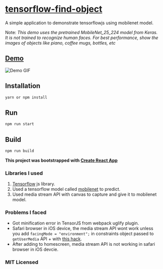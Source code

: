 # [tensorflow-find-object](https://find.surge.sh)

A simple application to demonstrate tensorflowjs using mobilenet model.

Note: *This demo uses the pretrained MobileNet_25_224 model from Keras. It is not trained to recognize human faces. For best performance, show the images of objects like piano, coffee mugs, bottles, etc*

## [Demo](https://find.surge.sh)

![Demo GIF](https://github.com/gokulkrishh/tensorflow-find-object/blob/master/FindObject.gif)

## Installation

```bash
yarn or npm install
```

## Run

```bash
npm run start
```

## Build

```bash
npm run build
```

**This project was bootstrapped with [Create React App](https://github.com/facebookincubator/create-react-app)**

### Libraries I used

1.  [Tensorflow](https://js.tensorflow.org/) js library.
2.  Used a tensorflow model called [mobilenet](https://github.com/tensorflow/models/blob/master/research/slim/nets/mobilenet_v1.md) to predict.
3.  Used media stream API with canvas to capture and give it to mobilenet model.

### Problems I faced

* Got minification error in TensorJS from webpack uglify plugin.
* Safari browser in iOS device, the media stream API wont work unless you add `facingMode = "environment";` in constraints object passed to `getUserMedia` API + with [this hack](https://github.com/webrtc/samples/issues/929#issuecomment-330816567).
* After adding to homescreen, media stream API is not working in safari browser in iOS devcie.

### MIT Licensed
